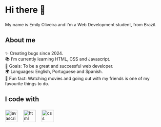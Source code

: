 <h1 align="left">Hi there 👋</h1>

###

<p align="left">My name is Emily Oliveira and I'm a Web Development student, from Brazil.</p>

###

<h2 align="left">About me</h2>

###

<p align="left">✨ Creating bugs since 2024.<br>📚 I'm currently learning HTML, CSS and Javascript.<br>🎯 Goals: To be a great and successful web developer.<br>🌍 Languages: English, Portuguese and Spanish.<br>🎲 Fun fact: Watching movies and going out with my friends is one of my favourite things to do.</p>

###

<h2 align="left">I code with</h2>

###

<div align="left">
  <img src="https://cdn.jsdelivr.net/gh/devicons/devicon/icons/javascript/javascript-original.svg" height="40" alt="javascript logo"  />
  <img width="12" />
  <img src="https://camo.githubusercontent.com/d0ffe429bd01887110d2ae0c764a6c374fb1957d26c4504817900f4c87a10df6/68747470733a2f2f63646e2e73696d706c6569636f6e732e6f72672f68746d6c353f76696577626f783d6175746f26" height="40" alt="html logo"  />
  <img width="12" />
  <img src="https://camo.githubusercontent.com/c691431c81a0f2d207e07c74f4ff36a684f32765e46e812f47ae06d956967ac0/68747470733a2f2f63646e2e73696d706c6569636f6e732e6f72672f637373333f76696577626f783d6175746f26" height="40" alt="css logo"  />
  <img width="12" />
 
</div>

###
